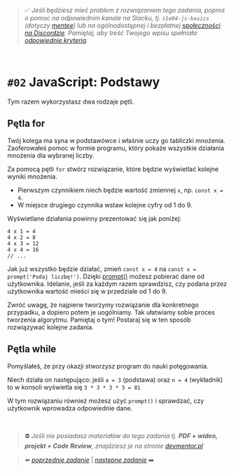 > :white_check_mark: _Jeśli będziesz mieć problem z rozwiązaniem tego zadania, poproś o pomoc na odpowiednim kanale na Slacku, tj. `s1e04-js-basics` (dotyczy [mentee](https://devmentor.pl/mentoring-javascript/)) lub na ogólnodostępnej i bezpłatnej [społeczności na Discordzie](https://devmentor.pl/discord). Pamiętaj, aby treść Twojego wpisu spełniała [odpowiednie kryteria](https://devmentor.pl/jak-prosic-o-pomoc/)._

&nbsp;

# `#02` JavaScript: Podstawy

Tym razem wykorzystasz dwa rodzaje pętli.

## Pętla for

Twój kolega ma syna w podstawówce i właśnie uczy go tabliczki mnożenia. Zaoferowałeś pomoc w formie programu, który pokaże wszystkie działania mnożenia dla wybranej liczby.

Za pomocą pętli `for` stwórz rozwiązanie, które będzie wyświetlać kolejne wyniki mnożenia.

- Pierwszym czynnikiem niech będzie wartość zmiennej `x`, np. `const x = 4`.
- W miejsce drugiego czynnika wstaw kolejne cyfry od 1 do 9.

Wyświetlane działania powinny prezentować się jak poniżej:

```
4 x 1 = 4
4 x 2 = 8
4 x 3 = 12
4 x 4 = 16
// ...
```

Jak już wszystko będzie działać, zmień `const x = 4` na `const x = prompt('Podaj liczbę!')`. Dzięki [prompt()](https://www.w3schools.com/jsref/met_win_prompt.asp) możesz pobierać dane od użytkownika. Idelanie, jeśli za każdym razem sprawdzisz, czy podana przez użytkownika wartość mieści się w przedziale od 1 do 9.

Zwróć uwagę, że najpierw tworzymy rozwiązanie dla konkretnego przypadku, a dopiero potem je uogólniamy. Tak ułatwiamy sobie proces tworzenia algorytmu. Pamiętaj o tym! Postaraj się w ten sposób rozwiązywać kolejne zadania.

## Pętla while

Pomyślałeś, że przy okazji stworzysz program do nauki potęgowania.

Niech działa on następująco: jeśli `a = 3` (podstawa) oraz `n = 4` (wykładnik) to w konsoli wyświetla się `3 * 3 * 3 * 3 = 81`

W tym rozwiązaniu również możesz użyć `prompt()` i sprawdzać, czy użytkownik wprowadza odpowiednie dane.

&nbsp;

> :no_entry: _Jeśli nie posiadasz materiałów do tego zadania tj. **PDF + wideo, projekt + Code Review**, znajdziesz je na stronie [devmentor.pl](https://devmentor.pl/workshop-js-basics/)_

> :arrow_left: [_poprzednie zadanie_](./../01) | [_następne zadanie_](./../03) :arrow_right:
